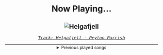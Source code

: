<div align="center"> 
<h1>Now Playing...</h1>

![Helgafjell](https://i.scdn.co/image/ab67616d00001e02697397c2761c6302f6cc6817)
--
_<samp><a href="https://open.spotify.com/track/7nlvE0cMCiehR9gGaUUve3">Track: Helgafjell - Peyton Parrish</a></samp>_

<div style="border: 1px #4B5054 solid"></div>
<details>
  <summary>
    Previous played songs
  </summary>
  <table>
    <thead>
      <tr>
        <th>
          Artist
        </th>
        <th>
          Song
        </th>
        <th>
          Link
        </th>
      </tr>
    </thead>
    <tbody>
      <tr><td>Peyton Parrish</td><td>Helgafjell</td><td><a href="https://open.spotify.com/track/7nlvE0cMCiehR9gGaUUve3">https://open.spotify.com/track/7nlvE0cMCiehR9gGaUUve3</a></td></tr><tr><td>Peyton Parrish</td><td>Dane</td><td><a href="https://open.spotify.com/track/2XuGU6hFZsxVDt1qxvvXuJ">https://open.spotify.com/track/2XuGU6hFZsxVDt1qxvvXuJ</a></td></tr><tr><td>Peyton Parrish</td><td>Berserker</td><td><a href="https://open.spotify.com/track/3K8IRkg22BpLq9zAURwEln">https://open.spotify.com/track/3K8IRkg22BpLq9zAURwEln</a></td></tr><tr><td>Peyton Parrish</td><td>Draugr</td><td><a href="https://open.spotify.com/track/6U5u8Znnwth0JmHJEhnllM">https://open.spotify.com/track/6U5u8Znnwth0JmHJEhnllM</a></td></tr><tr><td>Peyton Parrish</td><td>Draugr</td><td><a href="https://open.spotify.com/track/6U5u8Znnwth0JmHJEhnllM">https://open.spotify.com/track/6U5u8Znnwth0JmHJEhnllM</a></td></tr><tr><td>Dead by April</td><td>My Light</td><td><a href="https://open.spotify.com/track/1p2NZRtAhMVfdgJamzM3RC">https://open.spotify.com/track/1p2NZRtAhMVfdgJamzM3RC</a></td></tr><tr><td>Erdmöbel</td><td>Zollstockbad</td><td><a href="https://open.spotify.com/track/2NdUs1DwzANwBVExRVe2xl">https://open.spotify.com/track/2NdUs1DwzANwBVExRVe2xl</a></td></tr><tr><td>Thousand Foot Krutch</td><td>Honest</td><td><a href="https://open.spotify.com/track/1LuF7Emevy7ZnJaqCRqcrB">https://open.spotify.com/track/1LuF7Emevy7ZnJaqCRqcrB</a></td></tr><tr><td>Hillsong Young & Free</td><td>Love Won't Let Me Down</td><td><a href="https://open.spotify.com/track/7rqAUvqxpNHKgEFQw6sFSt">https://open.spotify.com/track/7rqAUvqxpNHKgEFQw6sFSt</a></td></tr><tr><td>Jonathan Young</td><td>Ao no Sumika</td><td><a href="https://open.spotify.com/track/5PjNpnZoXHSDJXQVjw7ZLL">https://open.spotify.com/track/5PjNpnZoXHSDJXQVjw7ZLL</a></td></tr><tr><td>Limp Bizkit</td><td>Re-Arranged</td><td><a href="https://open.spotify.com/track/6IPJ7LeWIOhxPW8Sq3nIGc">https://open.spotify.com/track/6IPJ7LeWIOhxPW8Sq3nIGc</a></td></tr><tr><td>Limp Bizkit</td><td>Re-Arranged</td><td><a href="https://open.spotify.com/track/6IPJ7LeWIOhxPW8Sq3nIGc">https://open.spotify.com/track/6IPJ7LeWIOhxPW8Sq3nIGc</a></td></tr><tr><td>Two Steps from Hell</td><td>Pegasus</td><td><a href="https://open.spotify.com/track/6P61vGO4oL9oGQbVPzon8Q">https://open.spotify.com/track/6P61vGO4oL9oGQbVPzon8Q</a></td></tr><tr><td>Thomas Bergersen</td><td>For the Win</td><td><a href="https://open.spotify.com/track/34x22hY9CKf3ZoPjQwZSgc">https://open.spotify.com/track/34x22hY9CKf3ZoPjQwZSgc</a></td></tr><tr><td>Thomas Bergersen</td><td>Run Free</td><td><a href="https://open.spotify.com/track/38frEzNCL3xoWG2ny1bKgu">https://open.spotify.com/track/38frEzNCL3xoWG2ny1bKgu</a></td></tr><tr><td>Thomas Bergersen</td><td>United We Stand - Divided We Fall</td><td><a href="https://open.spotify.com/track/2ZssT3XEX1cObqahy9YrQM">https://open.spotify.com/track/2ZssT3XEX1cObqahy9YrQM</a></td></tr><tr><td>Two Steps from Hell</td><td>Victory</td><td><a href="https://open.spotify.com/track/2F9xBxKbx2M0pbgtSu8fLf">https://open.spotify.com/track/2F9xBxKbx2M0pbgtSu8fLf</a></td></tr><tr><td>Two Steps from Hell</td><td>None Shall Live</td><td><a href="https://open.spotify.com/track/6tRXfCfNdcAMICHdQerIuu">https://open.spotify.com/track/6tRXfCfNdcAMICHdQerIuu</a></td></tr><tr><td>Thomas Bergersen</td><td>Freedom Fighters</td><td><a href="https://open.spotify.com/track/1gjUBLiGk3MdFksH3aRMax">https://open.spotify.com/track/1gjUBLiGk3MdFksH3aRMax</a></td></tr><tr><td>Two Steps from Hell</td><td>Dragonwing</td><td><a href="https://open.spotify.com/track/6r8PrHHFM1dQ9UD8UAp6lK">https://open.spotify.com/track/6r8PrHHFM1dQ9UD8UAp6lK</a></td></tr>
    </tbody>
  </table>
</details>

</div>

